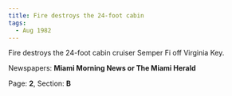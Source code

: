 ```yaml
---  
title: Fire destroys the 24-foot cabin  
tags:  
  - Aug 1982  
---  
```

  
Fire destroys the 24-foot cabin cruiser Semper Fi off Virginia Key.  
  
Newspapers: **Miami Morning News or The Miami Herald**  
  
Page: **2**, Section: **B** 
